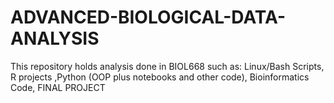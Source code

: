 # ADVANCED-BIOLOGICAL-DATA-ANALYSIS
This repository holds analysis done in BIOL668 such as: Linux/Bash Scripts, R projects ,Python (OOP plus notebooks and other code), Bioinformatics Code, FINAL PROJECT
